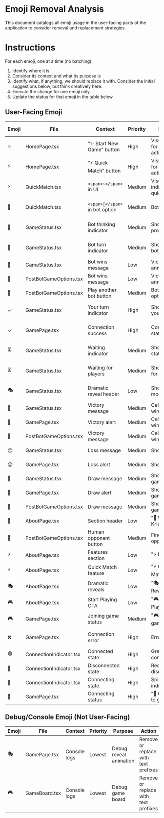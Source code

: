 # Emoji Removal Analysis

This document catalogs all emoji usage in the user-facing parts of the application to consider removal and replacement strategies.

# Instructions

For each emoji, one at a time (no batching):

1. Identify where it is
2. Consider its context and what its purpose is
3. Identify what, if anything, we should replace it with. Consider the initial suggestions below, but think creatively here.
4. Execute the change for one emoji only.
5. Update the status for that emoji in the table below.

## User-Facing Emoji

| Emoji | File                    | Context                         | Priority | Purpose                          | Suggested Replacement                | Notes                              | Status  |
| ----- | ----------------------- | ------------------------------- | -------- | -------------------------------- | ------------------------------------ | ---------------------------------- | ------- |
| ✨    | HomePage.tsx            | "✨ Start New Game" button      | High     | Visual accent for primary action | Remove or replace with "Create Game" | Currently adds sparkle to main CTA | ✅ DONE |
| ⚡    | HomePage.tsx            | "⚡ Quick Match" button         | High     | Visual accent for quick action   | Remove or replace with "Quick Match" | Lightning suggests speed           | ✅ DONE |
| ⚡    | QuickMatch.tsx          | `<span>⚡</span>` in UI         | Medium   | Visual indicator for quick match | Remove or use CSS styling            | Redundant with text                | ✅ DONE |
| 🤖    | QuickMatch.tsx          | `<span>🤖</span>` in bot option | Medium   | Bot indicator                    | Replace with "Bot" text or icon      | Clear bot identifier               | ✅ DONE |
| 🤖    | GameStatus.tsx          | Bot thinking indicator          | Medium   | Shows bot is processing          | Replace with "Bot" text or spinner   | Multiple instances                 | ✅ DONE |
| 🤖    | GameStatus.tsx          | Bot turn indicator              | Medium   | Shows it's bot's turn            | Replace with "Bot's Turn" text       | Status clarity                     | ✅ DONE |
| 🤖    | GameStatus.tsx          | Bot wins message                | Low      | Victory announcement             | Replace with "Bot Wins!"             | Result announcement                | TODO    |
| 🤖    | PostBotGameOptions.tsx  | Bot wins message                | Low      | Victory announcement             | Replace with "Bot Wins!"             | Result announcement                | TODO    |
| 🤖    | PostBotGameOptions.tsx  | Play another bot button         | Medium   | Bot game option                  | Replace with "Bot" text              | Action button                      | ✅ DONE |
| ✓     | GameStatus.tsx          | Your turn indicator             | High     | Shows it's your turn             | Keep as checkmark or use text        | Common UI pattern                  | ✅ DONE |
| ✓     | GamePage.tsx            | Connection success              | High     | Connection status                | Keep as checkmark or use text        | Status indicator                   | ✅ DONE |
| ⏳    | GameStatus.tsx          | Waiting indicator               | Medium   | Shows waiting state              | Replace with "Waiting..." or spinner | Loading state                      | ✅ DONE |
| ⏳    | GameStatus.tsx          | Waiting for players             | Medium   | Shows waiting for join           | Replace with "Waiting..." or spinner | Loading state                      | ✅ DONE |
| 🎭    | GameStatus.tsx          | Dramatic reveal header          | Low      | Shows reveal mode                | Replace with "Reveal" or remove      | Thematic but not essential         | TODO    |
| 🎉    | GameStatus.tsx          | Victory message                 | Medium   | Celebration for win              | Replace with "You Won!"              | Victory announcement               | ✅ DONE |
| 🎉    | GamePage.tsx            | Victory alert                   | Medium   | Celebration for win              | Replace with "You Win!"              | Victory announcement               | ✅ DONE |
| 🎉    | PostBotGameOptions.tsx  | Victory message                 | Medium   | Celebration for win              | Replace with "Victory!"              | Victory announcement               | ✅ DONE |
| 😔    | GameStatus.tsx          | Loss message                    | Medium   | Shows defeat                     | Replace with "You Lost!"             | Loss announcement                  | ✅ DONE |
| 😔    | GamePage.tsx            | Loss alert                      | Medium   | Shows defeat                     | Replace with "You Lose!"             | Loss announcement                  | ✅ DONE |
| 🤝    | GameStatus.tsx          | Draw message                    | Medium   | Shows tie game                   | Replace with "Draw!"                 | Draw announcement                  | ✅ DONE |
| 🤝    | GamePage.tsx            | Draw alert                      | Medium   | Shows tie game                   | Replace with "Draw!"                 | Draw announcement                  | ✅ DONE |
| 🤝    | PostBotGameOptions.tsx  | Draw message                    | Medium   | Shows tie game                   | Replace with "Draw!"                 | Draw announcement                  | ✅ DONE |
| 🎯    | AboutPage.tsx           | Section header                  | Low      | "🎯 What is Kriegspiel..."       | Remove, use text styling             | Section divider                    | TODO    |
| 🎯    | PostBotGameOptions.tsx  | Human opponent button           | Medium   | Find human opponent              | Replace with "Find Player"           | Action button                      | ✅ DONE |
| ⚡    | AboutPage.tsx           | Features section                | Low      | "⚡ Features"                    | Remove, use text styling             | Section divider                    | TODO    |
| ⚡    | AboutPage.tsx           | Quick Match feature             | Low      | "⚡ Quick Match"                 | Remove, use text styling             | Feature highlight                  | TODO    |
| 🎭    | AboutPage.tsx           | Dramatic reveals                | Low      | "🎭 Dramatic Reveals"            | Remove, use text styling             | Feature highlight                  | TODO    |
| 🎮    | AboutPage.tsx           | Start Playing CTA               | Low      | "🎮 Start Playing"               | Remove, use text styling             | Call to action                     | TODO    |
| 🎮    | GamePage.tsx            | Joining game status             | Medium   | "🎮 Joining game..."             | Replace with "Joining..."            | Loading state                      | ✅ DONE |
| ❌    | GamePage.tsx            | Connection error                | High     | Error state                      | Replace with "Connection Failed"     | Error state                        | ✅ DONE |
| 🟢    | ConnectionIndicator.tsx | Connected state                 | High     | Green dot for connected          | Replace with CSS green dot           | Connection status                  | ✅ DONE |
| 🔴    | ConnectionIndicator.tsx | Disconnected state              | High     | Red dot for disconnected         | Replace with CSS red dot             | Connection status                  | ✅ DONE |
| 🔄    | ConnectionIndicator.tsx | Connecting state                | High     | Spinning indicator               | Replace with CSS spinner             | Loading state                      | ✅ DONE |
| 🔄    | GamePage.tsx            | Connecting status               | High     | "🔄 Connecting to game..."       | Replace with "Connecting..."         | Loading state                      | ✅ DONE |

## Debug/Console Emoji (Not User-Facing)

| Emoji | File          | Context      | Priority | Purpose                | Action                               | Status |
| ----- | ------------- | ------------ | -------- | ---------------------- | ------------------------------------ | ------ |
| 🎭    | GamePage.tsx  | Console logs | Lowest   | Debug reveal animation | Remove or replace with text prefixes | TODO   |
| 🎮    | GameBoard.tsx | Console logs | Lowest   | Debug game board       | Remove or replace with text prefixes | TODO   |
